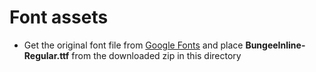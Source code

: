 # Font assets

- Get the original font file from [Google Fonts](https://fonts.google.com/specimen/Bungee+Inline?query=Bung) and place **BungeeInline-Regular.ttf** from the downloaded zip in this directory
